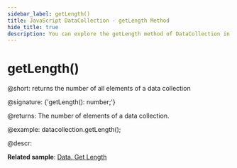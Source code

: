 ```yaml
---
sidebar_label: getLength()
title: JavaScript DataCollection - getLength Method 
hide_title: true
description: You can explore the getLength method of DataCollection in the documentation of the DHTMLX JavaScript UI library. Browse developer guides and API reference, try out code examples and live demos, and download a free 30-day evaluation version of DHTMLX Suite 7.
---
```

 
# getLength()

@short: returns the number of all elements of a data collection

@signature: {'getLength(): number;'}

@returns:
The number of elements of a data collection.

@example:
datacollection.getLength();

@descr:

**Related sample**: [Data. Get Length](https://snippet.dhtmlx.com/4weiba8i)
